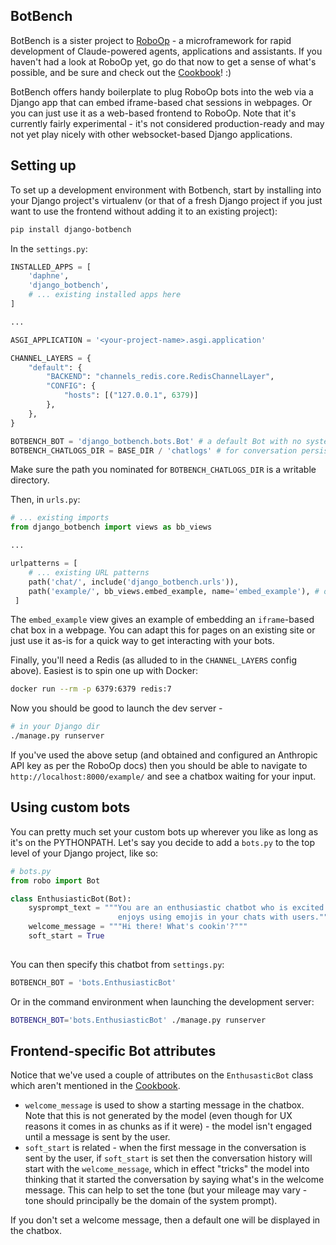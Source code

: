
## BotBench

BotBench is a sister project to [RoboOp](https://github.com/ajrowr/RoboOp) - a microframework for rapid development of Claude-powered agents, applications and assistants. If you haven't had a look at RoboOp yet, go do that now to get a sense of what's possible, and be sure and check out the [Cookbook](https://github.com/ajrowr/RoboOp/blob/master/docs/cookbook.md)! :)

BotBench offers handy boilerplate to plug RoboOp bots into the web via a Django app that can embed iframe-based chat sessions in webpages. Or you can just use it as a web-based frontend to RoboOp. Note that it's currently fairly experimental - it's not considered production-ready and may not yet play nicely with other websocket-based Django applications.

## Setting up

To set up a development environment with Botbench, start by installing into your Django project's virtualenv (or that of a fresh Django project if you just want to use the frontend without adding it to an existing project):

```sh
pip install django-botbench
```

In the `settings.py`:

```python
INSTALLED_APPS = [
    'daphne',
    'django_botbench',
    # ... existing installed apps here
]

...

ASGI_APPLICATION = '<your-project-name>.asgi.application'

CHANNEL_LAYERS = {
    "default": {
        "BACKEND": "channels_redis.core.RedisChannelLayer",
        "CONFIG": {
            "hosts": [("127.0.0.1", 6379)]
        },
    },
}

BOTBENCH_BOT = 'django_botbench.bots.Bot' # a default Bot with no system prompt for quick start
BOTBENCH_CHATLOGS_DIR = BASE_DIR / 'chatlogs' # for conversation persistence
```

Make sure the path you nominated for `BOTBENCH_CHATLOGS_DIR` is a writable directory.

Then, in `urls.py`:

```python
# ... existing imports
from django_botbench import views as bb_views

...

urlpatterns = [
    # ... existing URL patterns
    path('chat/', include('django_botbench.urls')),
    path('example/', bb_views.embed_example, name='embed_example'), # optional, see explanation below
 ]
```

The `embed_example` view gives an example of embedding an `iframe`-based chat box in a webpage. You can adapt this for pages on an existing site or just use it as-is for a quick way to get interacting with your bots.

Finally, you'll need a Redis (as alluded to in the `CHANNEL_LAYERS` config above). Easiest is to spin one up with Docker:

```sh
docker run --rm -p 6379:6379 redis:7
```

Now you should be good to launch the dev server - 

```sh
# in your Django dir
./manage.py runserver
```

If you've used the above setup (and obtained and configured an Anthropic API key as per the RoboOp docs) then you should be able to navigate to `http://localhost:8000/example/` and see a chatbox waiting for your input.

## Using custom bots

You can pretty much set your custom bots up wherever you like as long as it's on the PYTHONPATH. Let's say you decide to add a `bots.py` to the top level of your Django project, like so:

```python
# bots.py
from robo import Bot

class EnthusiasticBot(Bot):
    sysprompt_text = """You are an enthusiastic chatbot who is excited about everything and really 
                        enjoys using emojis in your chats with users."""
    welcome_message = """Hi there! What's cookin'?"""
    soft_start = True
    
```

You can then specify this chatbot from `settings.py`:
```python
BOTBENCH_BOT = 'bots.EnthusiasticBot'
```

Or in the command environment when launching the development server:
```sh
BOTBENCH_BOT='bots.EnthusiasticBot' ./manage.py runserver
```

## Frontend-specific Bot attributes

Notice that we've used a couple of attributes on the `EnthusasticBot` class which aren't mentioned in the [Cookbook](https://github.com/ajrowr/RoboOp/blob/master/docs/cookbook.md).

* `welcome_message` is used to show a starting message in the chatbox. Note that this is not generated by the model (even though for UX reasons it comes in as chunks as if it were) - the model isn't engaged until a message is sent by the user.
* `soft_start` is related - when the first message in the conversation is sent by the user, if `soft_start` is set then the conversation history will start with the `welcome_message`, which in effect "tricks" the model into thinking that it started the conversation by saying what's in the welcome message. This can help to set the tone (but your mileage may vary - tone should principally be the domain of the system prompt). 

If you don't set a welcome message, then a default one will be displayed in the chatbox.

